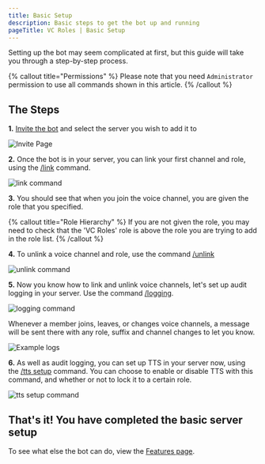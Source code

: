 ```yaml
---
title: Basic Setup
description: Basic steps to get the bot up and running
pageTitle: VC Roles | Basic Setup
---
```


Setting up the bot may seem complicated at first, but this guide will take you through a step-by-step process.

{% callout title="Permissions" %}
Please note that you need `Administrator` permission to use all commands shown in this article.
{% /callout %}

## The Steps

**1.** [Invite the bot](/invite) and select the server you wish to add it to

![Invite Page](/assets/invite.png)

**2.** Once the bot is in your server, you can link your first channel and role, using the [/link](/docs/commands/linking-and-unlinking#link) command.

![link command](/assets/link-command.png)

**3.** You should see that when you join the voice channel, you are given the role that you specified.

{% callout title="Role Hierarchy" %}
If you are not given the role, you may need to check that the 'VC Roles' role is above the role you are trying to add in the role list.
{% /callout %}

**4.** To unlink a voice channel and role, use the command [/unlink](/docs/commands/linking-and-unlinking#unlink)

![unlink command](/assets/unlink-command.png)

**5.** Now you know how to link and unlink voice channels, let's set up audit logging in your server. Use the command [/logging](/docs/commands/audit-logging#logging).

![logging command](/assets/logging-command.png)

Whenever a member joins, leaves, or changes voice channels, a message will be sent there with any role, suffix and channel changes to let you know.

![Example logs](/assets/log-messages.png)

**6.** As well as audit logging, you can set up TTS in your server now, using the [/tts setup](/docs/commands/tts#tts-setup) command. You can choose to enable or disable TTS with this command, and whether or not to lock it to a certain role.

![tts setup command](/assets/tts-setup-command.png)

## That's it! You have completed the basic server setup

To see what else the bot can do, view the [Features page](/docs/features/linking).
